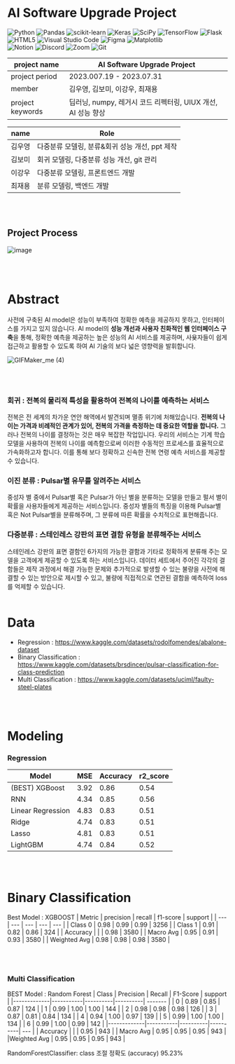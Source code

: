 # AI Software Upgrade Project


 ![Python](https://img.shields.io/badge/python-3670A0?style=for-the-badge&logo=python&logoColor=ffdd54)
 ![Pandas](https://img.shields.io/badge/pandas-%23150458.svg?style=for-the-badge&logo=pandas&logoColor=white)
 ![scikit-learn](https://img.shields.io/badge/scikit--learn-%23F7931E.svg?style=for-the-badge&logo=scikit-learn&logoColor=white)
![Keras](https://img.shields.io/badge/Keras-%23D00000.svg?style=for-the-badge&logo=Keras&logoColor=white)
![SciPy](https://img.shields.io/badge/SciPy-%230C55A5.svg?style=for-the-badge&logo=scipy&logoColor=%white)
![TensorFlow](https://img.shields.io/badge/TensorFlow-%23FF6F00.svg?style=for-the-badge&logo=TensorFlow&logoColor=white)
![Flask](https://img.shields.io/badge/flask-%23000.svg?style=for-the-badge&logo=flask&logoColor=white)
![HTML5](https://img.shields.io/badge/html5-%23E34F26.svg?style=for-the-badge&logo=html5&logoColor=white)
![Visual Studio Code](https://img.shields.io/badge/Visual%20Studio%20Code-0078d7.svg?style=for-the-badge&logo=visual-studio-code&logoColor=white)
![Figma](https://img.shields.io/badge/figma-%23F24E1E.svg?style=for-the-badge&logo=figma&logoColor=white) ![Matplotlib](https://img.shields.io/badge/Matplotlib-%23ffffff.svg?style=for-the-badge&logo=Matplotlib&logoColor=black)  
![Notion](https://img.shields.io/badge/Notion-%23000000.svg?style=for-the-badge&logo=notion&logoColor=white) ![Discord](https://img.shields.io/badge/Discord-%235865F2.svg?style=for-the-badge&logo=discord&logoColor=white) ![Zoom](https://img.shields.io/badge/Zoom-2D8CFF?style=for-the-badge&logo=zoom&logoColor=white)
![Git](https://img.shields.io/badge/git-%23F05033.svg?style=for-the-badge&logo=git&logoColor=white)



| project name | AI Software Upgrade Project | 
| ------------ | -------------- |
| project period | 2023.007.19 - 2023.07.31 |
| member | 김우영, 김보미, 이강우, 최재용 | 
| project keywords | 딥러닝, numpy, 레거시 코드 리펙터링, UIUX 개선, AI 성능 향상 |


| name | Role | 
| ---- | ---- |
| 김우영| 다중분류 모델링, 분류&회귀 성능 개선, ppt 제작 |
|김보미| 회귀 모델링, 다중분류 성능 개선, git 관리|
|이강우| 다중분류 모델링, 프론트엔드 개발|
|최재용| 분류 모델링, 백엔드 개발|

<br>
<br>

## Project Process
![image](https://github.com/KimwWoYoung/Team-Project/assets/97582403/4039af75-4c8f-4805-8155-c2d276761608)

  
<br>
<br>
  
# Abstract
사전에 구축된 AI model은 성능이 부족하여 정확한 예측을 제공하지 못하고, 인터페이스를 가지고 있지 않습니다.
AI model의 **성능 개선과 사용자 친화적인 웹 인터페이스 구축**을 통해, 정확한 예측을 제공하는 높은 성능의 AI 서비스를 제공하며, 사욪자들이 쉽게 접근하고 활용할 수 있도록 하여 AI 기술의 보다 넓은 영향력을 발휘합니다.
<br>


![GIFMaker_me (4)](https://github.com/KimwWoYoung/Team-Project/assets/97582403/bc629146-58d3-4c66-8174-606fae1ab6b6)


<br>
<br>

### 회귀 : 전복의 물리적 특성을 활용하여 전복의 나이를 예측하는 서비스
전복은 전 세계의 차가운 연안 해역에서 발견되며 멸종 위기에 처해있습니다. 
**전복의 나이는 가격과 비례적인 관계가 있어,  전복의 가격을 측정하는 데 중요한 역할을 합니다.**
그러나 전복의 나이를 결정하는 것은 매우 복잡한 작업입니다. 우리의 서비스는 기계 학습 모델을 사용하여 전복의 나이를 예측함으로써 이러한 수동적인 프로세스를 효율적으로 가속화하고자 합니다. 
이를 통해 보다 정확하고 신속한 전복 연령 예측 서비스를 제공할 수 있습니다.

### 이진 분류 : Pulsar별 유무를 알려주는 서비스
중성자 별 중에서 Pulsar별 혹은  Pulsar가 아닌 별을 분류하는 모델을 만들고 펄서 별이 확률을 사용자들에게 제공하는 서비스입니다.
중성자 별들의 특징을 이용해 Pulsar별 혹은 Not Pulsar별을 분류해주며, 그 분류에 따른 확률을 수치적으로 표현해줍니다.


### 다중분류 : 스테인레스 강판의 표면 결함 유형을 분류해주는 서비스
스테인레스 강판의 표면 결함인 6가지의 가능한 결함과 기타로 정확하게 분류해 주는 모델을 고객에게 제공할 수 있도록 하는 서비스입니다.
데이터 세트에서 주어진 각각의 결함들은 제작 과정에서 해결 가능한 문제와 추가적으로 발생할 수 있는 불량을 사전에 해결할 수 있는 방안으로 제시할 수 있고, 불량에 직접적으로 연관된 결함을 예측하여 loss를 억제할 수 있습니다.
<br>
<br>
# Data
* Regression : https://www.kaggle.com/datasets/rodolfomendes/abalone-dataset
* Binary Classification : https://www.kaggle.com/datasets/brsdincer/pulsar-classification-for-class-prediction
* Multi Classification : https://www.kaggle.com/datasets/uciml/faulty-steel-plates

<br>
<br>

# Modeling
### Regression

| Model | MSE | Accuracy | r2_score |
| --- | --- | --- | --- |
| (BEST) XGBoost | 3.92 | 0.86 | 0.54 |
| RNN | 4.34 | 0.85 | 0.56 |
| Linear Regression | 4.83 | 0.83 | 0.51 |
| Ridge | 4.74 | 0.83 | 0.51 |
| Lasso | 4.81 | 0.83 | 0.51 |
| LightGBM | 4.74 | 0.84 | 0.52 |


<br>
<br>


# Binary Classification
Best Model : XGBOOST
| Metric | precision | recall | f1-score | support |
| --- | --- | --- | --- | --- |
| Class 0 | 0.98 | 0.99 | 0.99 | 3256 |
| Class 1 | 0.91 | 0.82 | 0.86 | 324 |
| Accuracy |  |  | 0.98 | 3580 |
| Macro Avg | 0.95 | 0.91 | 0.93 | 3580 |
| Weighted Avg | 0.98 | 0.98 | 0.98 | 3580 |



<br>
<br>

### Multi Classification
BEST Model : Random Forest
|    Class    | Precision |  Recall  | F1-Score | support | 
|-------------|-----------|----------|----------| ------- |
|      0      |   0.89    |   0.85   |   0.87   | 124 |
|      1      |   0.99    |   1.00   |   1.00   | 144 |
|      2      |   0.98    |   0.98   |   0.98   | 126 |
|      3      |   0.87    |   0.81   |   0.84   | 134 |
|      4      |   0.94    |   1.00   |   0.97   | 139 |
|      5      |   0.99    |   1.00   |   1.00   | 134 |
|      6      |   0.99    |   1.00   |   0.99   | 142 |
|-------------|-----------|----------|----------| --- |
|  Accuracy   |           |          |   0.95   | 943 |
|  Macro Avg  |   0.95    |   0.95   |   0.95   | 943 |
|Weighted Avg |   0.95    |   0.95   |   0.95   | 943 |

RandomForestClassifier: class 조절 정확도 (accuracy) 95.23%

<br>
<br>
   



